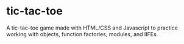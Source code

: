 # tic-tac-toe
A tic-tac-toe game made with HTML/CSS and Javascript to practice working with objects, function factories, modules, and IIFEs.

